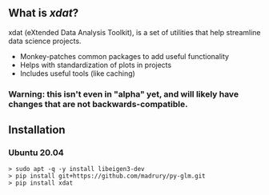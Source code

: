 ## What is *xdat*?
xdat (eXtended Data Analysis Toolkit), is a set of utilities that help streamline data science projects.

+ Monkey-patches common packages to add useful functionality
+ Helps with standardization of plots in projects
+ Includes useful tools (like caching)


### Warning: this isn't even in "alpha" yet, and will likely have changes that are not backwards-compatible.

## Installation

### Ubuntu 20.04

```
> sudo apt -q -y install libeigen3-dev
> pip install git+https://github.com/madrury/py-glm.git
> pip install xdat
```
